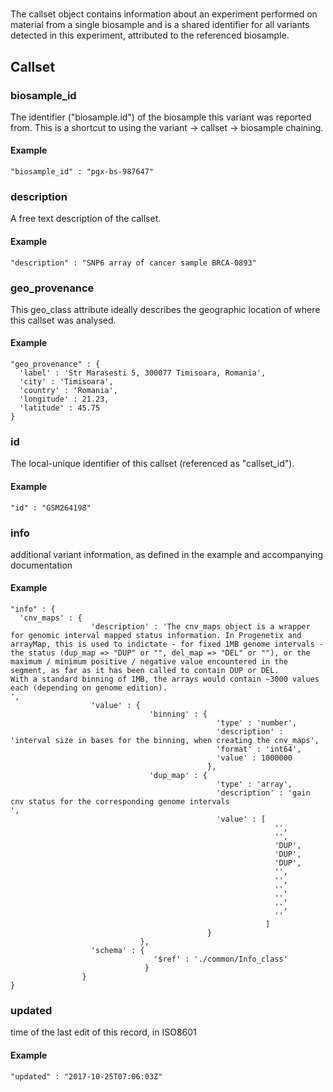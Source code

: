 #   

The callset object contains information about an experiment performed on material from a single biosample and is a shared identifier for all variants detected in this experiment, attributed to the referenced biosample. 


## Callset

### biosample_id

The identifier ("biosample.id") of the biosample this variant was reported from. This is a shortcut to using the variant -> callset -> biosample chaining.

#### Example

```
"biosample_id" : "pgx-bs-987647"
```

### description

A free text description of the callset.

#### Example

```
"description" : "SNP6 array of cancer sample BRCA-0893"
```

### geo_provenance

This geo_class attribute ideally describes the geographic location of where this callset was analysed.


#### Example

```
"geo_provenance" : {
  'label' : 'Str Marasesti 5, 300077 Timisoara, Romania',
  'city' : 'Timisoara',
  'country' : 'Romania',
  'longitude' : 21.23,
  'latitude' : 45.75
}
```

### id

The local-unique identifier of this callset (referenced as "callset_id").

#### Example

```
"id" : "GSM264198"
```

### info

additional variant information, as defined in the example and accompanying documentation

#### Example

```
"info" : {
  'cnv_maps' : {
                  'description' : 'The cnv_maps object is a wrapper for genomic interval mapped status information. In Progenetix and arrayMap, this is used to indictate - for fixed 1MB genome intervals - the status (dup_map => "DUP" or "", del_map => "DEL" or ""), or the maximum / minimum positive / negative value encountered in the segment, as far as it has been called to contain DUP or DEL.
With a standard binning of 1MB, the arrays would contain ~3000 values each (depending on genome edition).
',
                  'value' : {
                               'binning' : {
                                              'type' : 'number',
                                              'description' : 'interval size in bases for the binning, when creating the cnv_maps',
                                              'format' : 'int64',
                                              'value' : 1000000
                                            },
                               'dup_map' : {
                                              'type' : 'array',
                                              'description' : 'gain cnv status for the corresponding genome intervals
',
                                              'value' : [
                                                           '',
                                                           '',
                                                           'DUP',
                                                           'DUP',
                                                           'DUP',
                                                           '',
                                                           '',
                                                           '',
                                                           '',
                                                           '',
                                                           ''
                                                         ]
                                            }
                             },
                  'schema' : {
                                '$ref' : './common/Info_class'
                              }
                }
}
```

### updated

time of the last edit of this record, in ISO8601

#### Example

```
"updated" : "2017-10-25T07:06:03Z"
```
